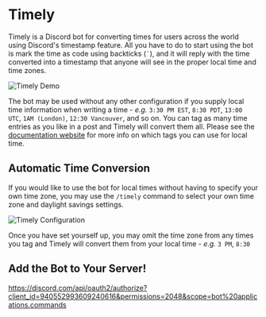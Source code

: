 # Timely

Timely is a Discord bot for converting times for users across the world using Discord's timestamp feature.  All you have to do to start using the bot is mark the time as code using backticks (`` ` ``), and it will reply with the time converted into a timestamp that anyone will see in the proper local time and time zones.

![Timely Demo](https://thebobbyllama.github.io/timely-bot/assets/images/bot-demo.png)

The bot may be used without any other configuration if you supply local time information when writing a time - *e.g.* `3:30 PM EST`, `8:30 PDT`, `13:00 UTC`, `1AM (London)`, `12:30 Vancouver`, and so on.  You can tag as many time entries as you like in a post and Timely will convert them all.  Please see the [documentation website](https://thebobbyllama.github.io/timely-bot/) for more info on which tags you can use for local time.

## Automatic Time Conversion

If you would like to use the bot for local times without having to specify your own time zone, you may use the `/timely` command to select your own time zone and daylight savings settings.

![Timely Configuration](https://thebobbyllama.github.io/timely-bot/assets/images/config-blank.png)

Once you have set yourself up, you may omit the time zone from any times you tag and Timely will convert them from your local time - *e.g.* `3 PM`, `8:30`

## Add the Bot to Your Server!

https://discord.com/api/oauth2/authorize?client_id=940552993609240616&permissions=2048&scope=bot%20applications.commands